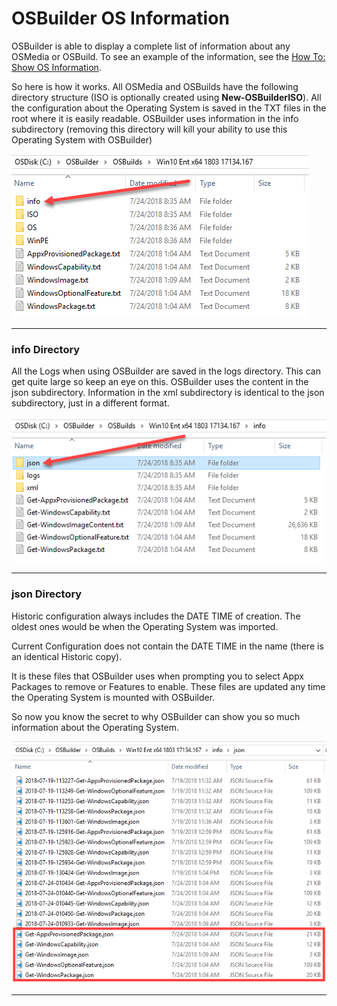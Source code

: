# OSBuilder OS Information

OSBuilder is able to display a complete list of information about any OSMedia or OSBuild.  To see an example of the information, see the [How To: Show OS Information](/osbuilder/how-to/show-os-information.md).

So here is how it works.  All OSMedia and OSBuilds have the following directory structure \(ISO is optionally created using **New-OSBuilderISO**\).  All the configuration about the Operating System is saved in the TXT files in the root where it is easily readable.  OSBuilder uses information in the info subdirectory \(removing this directory will kill your ability to use this Operating System with OSBuilder\)

![](/assets/2018-07-24_9-52-58.png)

---

### info Directory

All the Logs when using OSBuilder are saved in the logs directory.  This can get quite large so keep an eye on this.  OSBuilder uses the content in the json subdirectory.  Information in the xml subdirectory is identical to the json subdirectory, just in a different format.

![](/assets/2018-07-24_9-56-21.png)

---

### json Directory

Historic configuration always includes the DATE TIME of creation.  The oldest ones would be when the Operating System was imported.

Current Configuration does not contain the DATE TIME in the name \(there is an identical Historic copy\).

It is these files that OSBuilder uses when prompting you to select Appx Packages to remove or Features to enable.  These files are updated any time the Operating System is mounted with OSBuilder.

So now you know the secret to why OSBuilder can show you so much information about the Operating System.

![](/assets/2018-07-24_9-59-21.png)

---



